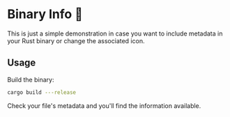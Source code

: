 # Binary Info 🦀

This is just a simple demonstration in case you want to include metadata in your Rust binary or change the associated icon.

## Usage 

Build the binary:
```sh
cargo build ---release
```

Check your file's metadata and you'll find the information available.